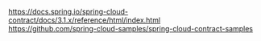 
https://docs.spring.io/spring-cloud-contract/docs/3.1.x/reference/html/index.html  
https://github.com/spring-cloud-samples/spring-cloud-contract-samples  
